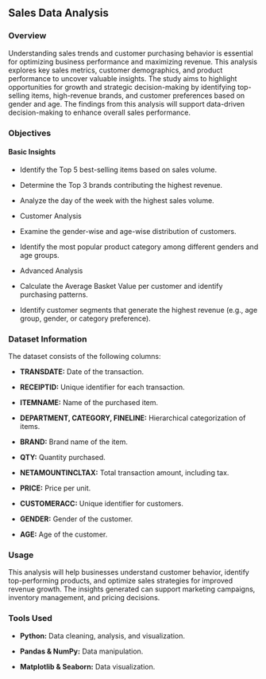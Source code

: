## Sales Data Analysis
### Overview
Understanding sales trends and customer purchasing behavior is essential for optimizing business performance and maximizing revenue. This analysis explores key sales metrics, customer demographics, and product performance to uncover valuable insights. The study aims to highlight opportunities for growth and strategic decision-making by identifying top-selling items, high-revenue brands, and customer preferences based on gender and age. The findings from this analysis will support data-driven decision-making to enhance overall sales performance.
### Objectives

#### Basic Insights

* Identify the Top 5 best-selling items based on sales volume.

* Determine the Top 3 brands contributing the highest revenue.

* Analyze the day of the week with the highest sales volume.

* Customer Analysis

* Examine the gender-wise and age-wise distribution of customers.

* Identify the most popular product category among different genders and age groups.

* Advanced Analysis

* Calculate the Average Basket Value per customer and identify purchasing patterns.

* Identify customer segments that generate the highest revenue (e.g., age group, gender, or category preference).

### Dataset Information

The dataset consists of the following columns:

* **TRANSDATE:** Date of the transaction.

* **RECEIPTID:** Unique identifier for each transaction.

* **ITEMNAME:** Name of the purchased item.

* **DEPARTMENT, CATEGORY, FINELINE:** Hierarchical categorization of items.

* **BRAND:** Brand name of the item.

* **QTY:** Quantity purchased.

* **NETAMOUNTINCLTAX:** Total transaction amount, including tax.

* **PRICE:** Price per unit.

* **CUSTOMERACC:** Unique identifier for customers.

* **GENDER:** Gender of the customer.

* **AGE:** Age of the customer.

### Usage

This analysis will help businesses understand customer behavior, identify top-performing products, and optimize sales strategies for improved revenue growth. The insights generated can support marketing campaigns, inventory management, and pricing decisions.

### Tools Used

* **Python:** Data cleaning, analysis, and visualization.

* **Pandas & NumPy:** Data manipulation.

* **Matplotlib & Seaborn:** Data visualization.
